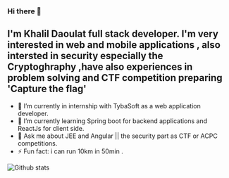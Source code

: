 ### Hi there 👋
## I'm Khalil Daoulat full stack developer. I'm very interested in web and mobile applications , also intersted in security especially the Cryptoghraphy ,have also experiences in problem solving and CTF competition preparing 'Capture the flag' 

- 🔭 I’m currently in internship with TybaSoft as a web application developer.
- 🌱 I’m currently learning Spring boot for backend applications and ReactJs for client side.
- 💬 Ask me about JEE and Angular || the security part as CTF or ACPC competitions.
- ⚡ Fun fact: i can run 10km in 50min .

![Github stats](https://github-readme-stats.vercel.app/api?username=Vvoox&theme=tokyonight&show_icons=true)
